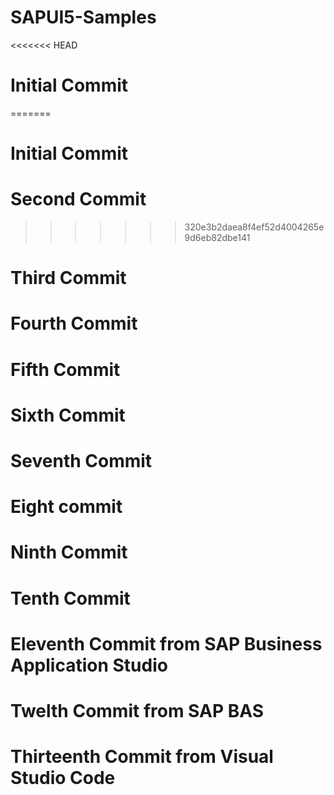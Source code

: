 # SAPUI5-Samples

<<<<<<< HEAD

# Initial Commit

=======

# Initial Commit

# Second Commit

> > > > > > > 320e3b2daea8f4ef52d4004265e9d6eb82dbe141

# Third Commit

# Fourth Commit

# Fifth Commit

# Sixth Commit

# Seventh Commit

# Eight commit

# Ninth Commit

# Tenth Commit

# Eleventh Commit from SAP Business Application Studio

# Twelth Commit from SAP BAS

# Thirteenth Commit from Visual Studio Code
